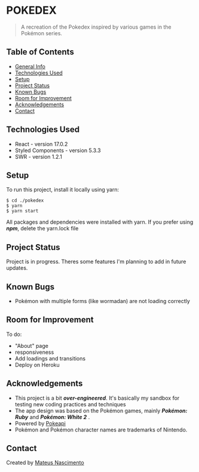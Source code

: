 # POKEDEX
> A recreation of the Pokedex inspired by various games in the Pokémon series.

## Table of Contents
* [General Info](#general-information)
* [Technologies Used](#technologies-used)
* [Setup](#setup)
* [Project Status](#project-status)
* [Known Bugs](#known_bugs) 
* [Room for Improvement](#room-for-improvement)
* [Acknowledgements](#acknowledgements)
* [Contact](#contact)

## Technologies Used
- React - version 17.0.2
- Styled Components - version 5.3.3
- SWR - version 1.2.1

## Setup
To run this project, install it locally using yarn:
```
$ cd ./pokedex
$ yarn
$ yarn start
```
All packages and dependencies were installed with yarn. If you prefer using ***npm***, delete the yarn.lock file

## Project Status
Project is in progress. Theres some features I'm planning to add in future updates.

## Known Bugs
- Pokémon with multiple forms (like wormadan) are not loading correctly

## Room for Improvement
To do:
- "About" page
- responsiveness
- Add loadings and transitions
- Deploy on Heroku


## Acknowledgements
- This project is a bit ***over-engineered***. It's basically my sandbox for testing new coding practices and techniques
- The app design was based on the Pokémon games, mainly ***Pokémon: Ruby*** and ***Pokémon: White 2*** .
- Powered by [Pokeapi](https://pokeapi.co/)
- Pokémon and Pokémon character names are trademarks of Nintendo.

## Contact
Created by [Mateus Nascimento](https://www.linkedin.com/in/mateus-nascimento-735b7b1b6/)

